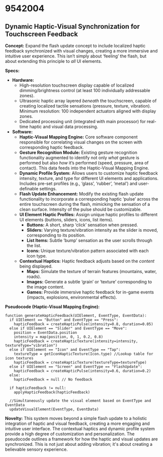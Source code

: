 # 9542004

## Dynamic Haptic-Visual Synchronization for Touchscreen Feedback

**Concept:** Expand the flash update concept to include localized haptic feedback synchronized with visual changes, creating a more immersive and intuitive user experience. This isn’t simply about ‘feeling’ the flash, but about extending this principle to *all* UI elements.

**Specs:**

*   **Hardware:**
    *   High-resolution touchscreen display capable of localized dimming/brightness control (at least 100 individually addressable zones).
    *   Ultrasonic haptic array layered *beneath* the touchscreen, capable of creating localized tactile sensations (pressure, texture, vibration). Minimum resolution: 100 independent actuators aligned with display zones.
    *   Dedicated processing unit (integrated with main processor) for real-time haptic and visual data processing.
*   **Software:**
    *   **Haptic-Visual Mapping Engine:** Core software component responsible for correlating visual changes on the screen with corresponding haptic feedback.
    *   **Gesture Recognition Module:** Existing gesture recognition functionality augmented to identify not only *what* gesture is performed but also *how* it’s performed (speed, pressure, area of contact). This data feeds into the Haptic-Visual Mapping Engine.
    *   **Dynamic Profile System:**  Allows users to customize haptic feedback intensity, texture, and type for different UI elements and applications. Includes pre-set profiles (e.g., ‘glass’, ‘rubber’, ‘metal’) and user-definable settings.
    *   **Flash Update Enhancement:** Modify the existing flash update functionality to incorporate a corresponding haptic ‘pulse’ across the entire touchscreen during the flash, mimicking the sensation of a clean surface.  Intensity of the pulse should be customizable.
    *   **UI Element Haptic Profiles:** Assign unique haptic profiles to different UI elements (buttons, sliders, icons, list items).
        *   **Buttons:** A short, sharp ‘click’ sensation when pressed.
        *   **Sliders:** Varying texture/vibration intensity as the slider is moved, corresponding to its position.
        *   **List Items:**  Subtle ‘bump’ sensation as the user scrolls through the list.
        *   **Icons:**  Unique texture/vibration pattern associated with each icon type.
    *   **Contextual Haptics:**  Haptic feedback adjusts based on the *content* being displayed.
        *   **Maps:** Simulate the texture of terrain features (mountains, water, roads).
        *   **Images:** Generate a subtle ‘grain’ or ‘texture’ corresponding to the image content.
        *   **Games:** Provide immersive haptic feedback for in-game events (impacts, explosions, environmental effects).

**Pseudocode (Haptic-Visual Mapping Engine):**

```
function generateHapticFeedback(UIElement, EventType, EventData):
  if UIElement == "Button" and EventType == "Press":
    hapticFeedback = createHapticPulse(intensity=0.8, duration=0.05)
  else if UIElement == "Slider" and EventType == "Move":
    position = EventData.position
    intensity = map(position, 0, 1, 0.2, 0.8)
    hapticFeedback = createHapticTexture(intensity=intensity, textureType="vibration")
  else if UIElement == "Icon" and EventType == "Tap":
    textureType = getIconHapticTexture(Icon.type) //Lookup table for icon textures
    hapticFeedback = createHapticTexture(textureType=textureType)
  else if UIElement == "Screen" and EventType == "FlashUpdate":
    hapticFeedback = createHapticPulse(intensity=0.6, duration=0.2)
  else:
    hapticFeedback = null // No feedback

  if hapticFeedback != null:
    applyHapticFeedback(hapticFeedback)

  //Simultaneously update the visual element based on EventType and EventData
  updateVisualElement(EventType, EventData)
```

**Novelty:**  This system moves beyond a simple flash update to a holistic integration of haptic and visual feedback, creating a more engaging and intuitive user interface. The contextual haptics and dynamic profile system provide a high degree of customization and personalization.  The pseudocode outlines a framework for how the haptic and visual updates are synchronized. This is not just about adding vibration; it's about creating a believable sensory experience.